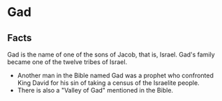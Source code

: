 # Gad

## Facts

Gad is the name of one of the sons of Jacob, that is, Israel. Gad's family became one of the twelve tribes of Israel.

* Another man in the Bible named Gad was a prophet who confronted King David for his sin of taking a census of the Israelite people.
* There is also a "Valley of Gad" mentioned in the Bible.